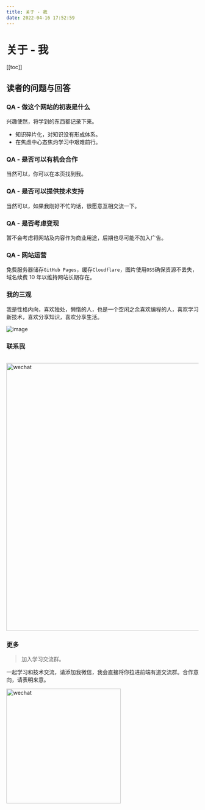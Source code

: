 ```yaml
---
title: 关于 - 我
date: 2022-04-16 17:52:59
---
```


# 关于 - 我

[[toc]]

## 读者的问题与回答

### QA - 做这个网站的初衷是什么

兴趣使然，将学到的东西都记录下来。

- 知识碎片化，对知识没有形成体系。
- 在焦虑中心态焦灼学习中艰难前行。

### QA - 是否可以有机会合作

当然可以，你可以在本页找到我。

### QA - 是否可以提供技术支持

当然可以，如果我刚好不忙的话，很愿意互相交流一下。

### QA - 是否考虑变现

暂不会考虑将网站及内容作为商业用途，后期也尽可能不加入广告。

### QA - 网站运营

免费服务器储存`GitHub Pages`，缓存`Cloudflare`，图片使用`OSS`确保资源不丢失，域名续费 10 年以维持网站长期存在。

### 我的三观

我是性格内向，喜欢独处，懒惰的人，也是一个空闲之余喜欢编程的人，喜欢学习新技术，喜欢分享知识，喜欢分享生活。

![image](https://feyoudao.oss-cn-hongkong.aliyuncs.com/mweb/me-life.png)

### 联系我

<br />
<img src="https://feyoudao.oss-cn-hongkong.aliyuncs.com/site/public_logo.jpeg" width="700" alt="wechat" />

### 更多

> 加入学习交流群。

一起学习和技术交流，请添加我微信，我会直接将你拉进前端有道交流群。合作意向，请表明来意。

<img class="no-zoom" src="https://feyoudao.oss-cn-hongkong.aliyuncs.com/site/wechat.jpeg" width = "300" height = "300" alt="wechat" />
